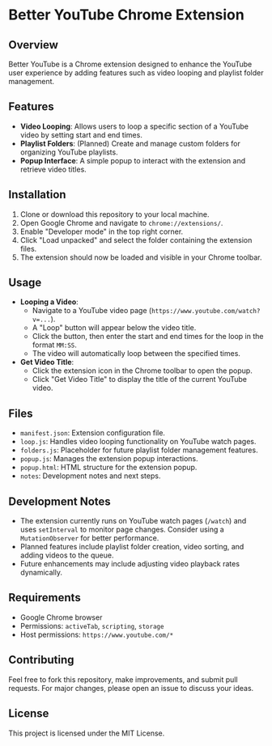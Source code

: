 # Better YouTube Chrome Extension

## Overview
Better YouTube is a Chrome extension designed to enhance the YouTube user experience by adding features such as video looping and playlist folder management.

## Features
- **Video Looping**: Allows users to loop a specific section of a YouTube video by setting start and end times.
- **Playlist Folders**: (Planned) Create and manage custom folders for organizing YouTube playlists.
- **Popup Interface**: A simple popup to interact with the extension and retrieve video titles.

## Installation
1. Clone or download this repository to your local machine.
2. Open Google Chrome and navigate to `chrome://extensions/`.
3. Enable "Developer mode" in the top right corner.
4. Click "Load unpacked" and select the folder containing the extension files.
5. The extension should now be loaded and visible in your Chrome toolbar.

## Usage
- **Looping a Video**:
  - Navigate to a YouTube video page (`https://www.youtube.com/watch?v=...`).
  - A "Loop" button will appear below the video title.
  - Click the button, then enter the start and end times for the loop in the format `MM:SS`.
  - The video will automatically loop between the specified times.
- **Get Video Title**:
  - Click the extension icon in the Chrome toolbar to open the popup.
  - Click "Get Video Title" to display the title of the current YouTube video.

## Files
- `manifest.json`: Extension configuration file.
- `loop.js`: Handles video looping functionality on YouTube watch pages.
- `folders.js`: Placeholder for future playlist folder management features.
- `popup.js`: Manages the extension popup interactions.
- `popup.html`: HTML structure for the extension popup.
- `notes`: Development notes and next steps.

## Development Notes
- The extension currently runs on YouTube watch pages (`/watch`) and uses `setInterval` to monitor page changes. Consider using a `MutationObserver` for better performance.
- Planned features include playlist folder creation, video sorting, and adding videos to the queue.
- Future enhancements may include adjusting video playback rates dynamically.

## Requirements
- Google Chrome browser
- Permissions: `activeTab`, `scripting`, `storage`
- Host permissions: `https://www.youtube.com/*`

## Contributing
Feel free to fork this repository, make improvements, and submit pull requests. For major changes, please open an issue to discuss your ideas.

## License
This project is licensed under the MIT License.